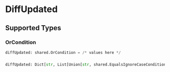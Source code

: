 # DiffUpdated


## Supported Types

### OrCondition

```python
diffUpdated: shared.OrCondition = /* values here */
```

### 

```python
diffUpdated: Dict[str, List[Union[str, shared.EqualsIgnoreCaseCondition, shared.AnythingButCondition, shared.NumericCondition, shared.ExistsCondition, shared.PrefixCondition, shared.SuffixCondition]]] = /* values here */
```

